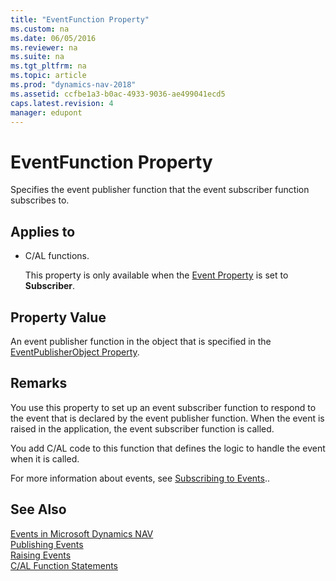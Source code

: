 ```yaml
---
title: "EventFunction Property"
ms.custom: na
ms.date: 06/05/2016
ms.reviewer: na
ms.suite: na
ms.tgt_pltfrm: na
ms.topic: article
ms.prod: "dynamics-nav-2018"
ms.assetid: ccfbe1a3-b0ac-4933-9036-ae499041ecd5
caps.latest.revision: 4
manager: edupont
---
```

# EventFunction Property
Specifies the event publisher function that the event subscriber function subscribes to.  

## Applies to  

-   C/AL functions.  

     This property is only available when the [Event Property](Event-Property.md) is set to **Subscriber**.  

## Property Value  
 An event publisher function in the object that is specified in the [EventPublisherObject Property](EventPublisherObject-Property.md).  

## Remarks  
 You use this property to set up an event subscriber function to respond to the event that is declared by the event publisher function. When the event is raised in the application, the event subscriber function is called.  

 You add C/AL code to this function that defines the logic to handle the event when it is called.  

 For more information about events, see [Subscribing to Events](Subscribing-to-Events.md)..  

## See Also  
 [Events in Microsoft Dynamics NAV](Events-in-Microsoft-Dynamics-NAV.md)   
 [Publishing Events](Publishing-Events.md)   
 [Raising Events](Raising-Events.md)   
 [C/AL Function Statements](C-AL-Function-Statements.md)
